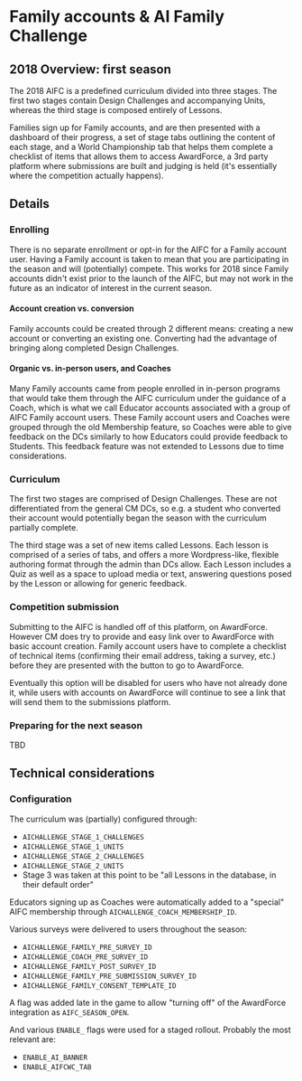 # Family accounts & AI Family Challenge

## 2018 Overview: first season

The 2018 AIFC is a predefined curriculum divided into three stages. The first two stages
contain Design Challenges and accompanying Units, whereas the third stage is composed
entirely of Lessons.

Families sign up for Family accounts, and are then presented with a dashboard of their progress,
a set of stage tabs outlining the content of each stage, and a World Championship tab that
helps them complete a checklist of items that allows them to access AwardForce, a 3rd party
platform where submissions are built and judging is held (it's essentially where the competition
actually happens).

## Details

### Enrolling

There is no separate enrollment or opt-in for the AIFC for a Family account user. Having a Family
account is taken to mean that you are participating in the season and will (potentially) compete.
This works for 2018 since Family accounts didn't exist prior to the launch of the AIFC, but may not work
in the future as an indicator of interest in the current season.

#### Account creation vs. conversion

Family accounts could be created through 2 different means: creating a new account or converting an
existing one. Converting had the advantage of bringing along completed Design Challenges.

#### Organic vs. in-person users, and Coaches

Many Family accounts came from people enrolled in in-person programs that would take them through
the AIFC curriculum under the guidance of a Coach, which is what we call Educator accounts associated
with a group of AIFC Family account users. These Family account users and Coaches were grouped through
the old Membership feature, so Coaches were able to give feedback on the DCs similarly to how 
Educators could provide feedback to Students. This feedback feature was not extended to Lessons due
to time considerations.

### Curriculum

The first two stages are comprised of Design Challenges. These are not differentiated from the
general CM DCs, so e.g. a student who converted their account would potentially began the season 
with the curriculum partially complete.

The third stage was a set of new items called Lessons. Each lesson is comprised of a series of tabs,
and offers a more Wordpress-like, flexible authoring format through the admin than DCs allow. Each
Lesson includes a Quiz as well as a space to upload media or text, answering questions posed by the
Lesson or allowing for generic feedback.

### Competition submission

Submitting to the AIFC is handled off of this platform, on AwardForce. However CM does try to provide
and easy link over to AwardForce with basic account creation. Family account users have to complete
a checklist of technical items (confirming their email address, taking a survey, etc.) before
they are presented with the button to go to AwardForce.

Eventually this option will be disabled for users who have not already done it, while users with
accounts on AwardForce will continue to see a link that will send them to the submissions platform.

### Preparing for the next season

TBD

## Technical considerations

### Configuration

The curriculum was (partially) configured through:
* `AICHALLENGE_STAGE_1_CHALLENGES`
* `AICHALLENGE_STAGE_1_UNITS`
* `AICHALLENGE_STAGE_2_CHALLENGES`
* `AICHALLENGE_STAGE_2_UNITS`
* Stage 3 was taken at this point to be "all Lessons in the database, in their default order"

Educators signing up as Coaches were automatically added to a "special" AIFC membership through `AICHALLENGE_COACH_MEMBERSHIP_ID`.

Various surveys were delivered to users throughout the season:
* `AICHALLENGE_FAMILY_PRE_SURVEY_ID`
* `AICHALLENGE_COACH_PRE_SURVEY_ID`
* `AICHALLENGE_FAMILY_POST_SURVEY_ID`
* `AICHALLENGE_FAMILY_PRE_SUBMISSION_SURVEY_ID`
* `AICHALLENGE_FAMILY_CONSENT_TEMPLATE_ID`

A flag was added late in the game to allow "turning off" of the AwardForce integration as `AIFC_SEASON_OPEN`.

And various `ENABLE_` flags were used for a staged rollout. Probably the most relevant are:
* `ENABLE_AI_BANNER`
* `ENABLE_AIFCWC_TAB`